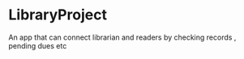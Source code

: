 # LibraryProject
An app that can connect librarian and readers by checking records , pending dues etc
